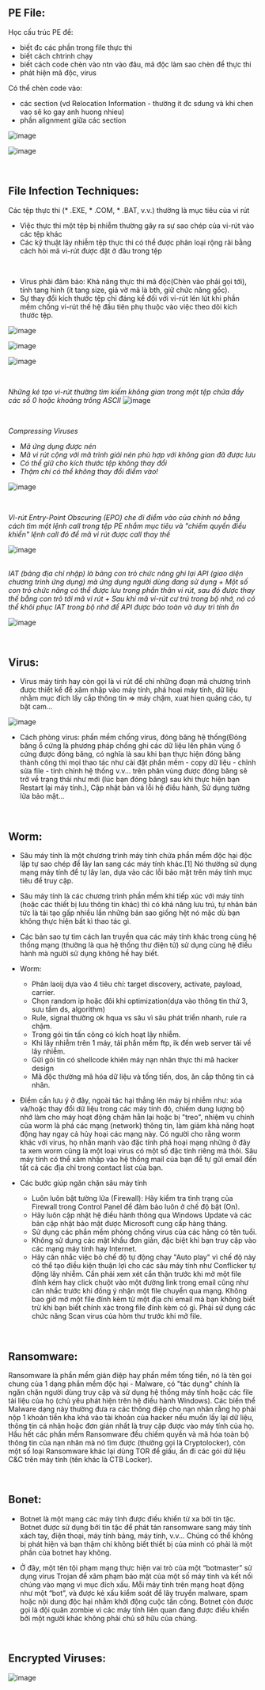 ## PE File:

Học cấu trúc PE để:
+ biết đc các phần trong file thực thi
+ biết cách chtrinh chạy
+ biết cách code chèn vào ntn vào đâu, mã độc làm sao chèn để thực thi
+ phát hiện mã độc, virus

Có thể chèn code vào:
+ các section (vd Relocation Information - thường ít đc sdung và khi chen vao sẽ ko gay anh huong nhieu)
+ phần alignment giữa các section 

![image](https://user-images.githubusercontent.com/62002485/167558510-1a334d13-f0b5-42c9-9f63-f67d670cedb6.png)

![image](https://user-images.githubusercontent.com/62002485/167558529-1448a3be-9dec-45b8-ae1f-8ed74909c971.png)

<br>

## File Infection Techniques:

Các tệp thực thi (* .EXE, * .COM, * .BAT, v.v.) thường là mục tiêu của vi rút
+ Việc thực thi một tệp bị nhiễm thường gây ra sự sao chép của vi-rút vào các tệp khác
+ Các kỹ thuật lây nhiễm tệp thực thi có thể được phân loại rộng rãi bằng cách hỏi mã vi-rút được đặt ở đâu trong tệp

<br>

- Virus phải đảm bảo: Khả năng thực thi mã độc(Chèn vào phải gọi tới), tính tang hình (ít tang size, giả vờ mã là bth, giữ chức năng gốc).
- Sự thay đổi kích thước tệp chỉ đáng kể đối với vi-rút lén lút khi phần mềm chống vi-rút thế hệ đầu tiên phụ thuộc vào việc theo dõi kích thước tệp.




![image](https://user-images.githubusercontent.com/62002485/167559413-95813476-1a10-450b-a94a-ebf1e38c205a.png)

![image](https://user-images.githubusercontent.com/62002485/167559717-0033a718-e58a-48a0-917f-8fe4d406bea3.png)

![image](https://user-images.githubusercontent.com/62002485/167559977-7dae9308-8abd-403e-bed6-73a1121c4068.png)

<br>

<i>Những kẻ tạo vi-rút thường tìm kiếm không gian trong một tệp chứa đầy các số 0 hoặc khoảng trống ASCII</i>
![image](https://user-images.githubusercontent.com/62002485/167560344-1aec5ca5-5c2e-4054-b0c8-d783522c32a9.png)

<br>

<i>Compressing Viruses
+ Mã ứng dụng được nén
+ Mã vi rút cộng với mã trình giải nén phù hợp với không gian đã được lưu
+ Có thể giữ cho kích thước tệp không thay đổi
+ Thậm chí có thể không thay đổi điểm vào!</i>

![image](https://user-images.githubusercontent.com/62002485/167561211-4e79fac1-45a9-4071-9bec-a59e339674a5.png)

<br>

<i>Vi-rút Entry-Point Obscuring (EPO)  che đi điểm vào của chính nó bằng cách tìm một lệnh call trong tệp PE nhắm mục tiêu và "chiếm quyền điều khiển" lệnh call đó để mã vi rút được call thay thế</i>

![image](https://user-images.githubusercontent.com/62002485/167561600-beaca631-a555-4e8c-9990-8cfdb6853248.png)
  
 <br>
  <i>IAT (bảng địa chỉ nhập) là bảng con trỏ chức năng ghi lại API (giao diện chương trình ứng dụng) mà ứng dụng người dùng đang sử dụng
+ Một số con trỏ chức năng có thể được lưu trong phần thân vi rút, sau đó được thay thế bằng con trỏ tới mã vi rút
+ Sau khi mã vi-rút cư trú trong bộ nhớ, nó có thể khôi phục IAT trong bộ nhớ để API được bảo toàn và duy trì tính ẩn</i>

 ![image](https://user-images.githubusercontent.com/62002485/167561917-1162a8be-bc1b-4f73-b371-8230f7120ece.png)

<br>
  
 ## Virus:
 
- Virus máy tính hay còn gọi là vi rút để chỉ những đoạn mã chương trình được thiết kế để xâm nhập vào máy tính, phá hoại máy tính, dữ liệu nhằm mục đích lấy cắp thông tin => máy chậm, xuat hien quảng cáo, tự bật cam…
 
 ![image](https://user-images.githubusercontent.com/62002485/167562376-75b2d644-69f3-4b79-9b5b-4c056f49467a.png)
 
- Cách phòng virus: phần mềm chống virus, đóng băng hệ thống(Đóng băng ổ cứng là phương pháp chống ghi các dữ liệu lên phân vùng ổ cứng được đóng băng, có nghĩa là sau khi bạn thực hiện đóng băng thành công thì mọi thao tác như cài đặt phần mềm - copy dữ liệu - chỉnh sửa file - tinh chỉnh hệ thống v.v... trên phân vùng được đóng băng sẽ trở về trạng thái như mới (lúc bạn đóng băng) sau khi thực hiện bạn Restart lại máy tính.), Cập nhật bản vá lỗi hệ điều hành, Sử dụng tường lửa bảo mật…

<br>
  
## Worm:
 
- Sâu máy tính là một chương trình máy tính chứa phần mềm độc hại độc lập tự sao chép để lây lan sang các máy tính khác.[1] Nó thường sử dụng mạng máy tính để tự lây lan, dựa vào các lỗi bảo mật trên máy tính mục tiêu để truy cập.
- Sâu máy tính là các chương trình phần mềm khi tiếp xúc với máy tính (hoặc các thiết bị lưu thông tin khác) thì có khả năng lưu trú, tự nhân bản tức là tái tạo gấp nhiều lần những bản sao giống hệt nó mặc dù bạn không thực hiện bất kì thao tác gì. 
- Các bản sao tự tìm cách lan truyền qua các máy tính khác trong cùng hệ thống mạng (thường là qua hệ thống thư điện tử) sử dụng cùng hệ điều hành mà người sử dụng không hề hay biết. 
- Worm: 
   - Phân laoij dựa vào 4 tiêu chí: target discovery, activate, payload, carrier.
   - Chọn random ip hoặc đôi khi optimization(dựa vào thông tin thứ 3, sưu tầm ds, algorithm)
   - Rule, signal thường ok hqua vs sâu vì sâu phát triển nhanh, rule ra chậm.
   - Trong gói tin tấn công có kích hoạt lây nhiễm.
   - Khi lây nhiễm trên 1 máy, tải phần mềm ftp, ik đến web server tải về lây nhiễm.
   - Gửi gói tin có shellcode khiên máy nạn nhân thực thi mã hacker design 
   - Mã độc thường mã hóa dữ liệu và tống tiến, dos, ăn cắp thông tin cá nhân.


- Điểm cần lưu ý ở đây, ngoài tác hại thẳng lên máy bị nhiễm như: xóa và/hoặc thay đổi dữ liệu trong các máy tính đó, chiếm dung lượng bộ nhớ làm cho máy hoạt động chậm hẳn lại hoặc bị "treo", nhiệm vụ chính của worm là phá các mạng (network) thông tin, làm giảm khả năng hoạt động hay ngay cả hủy hoại các mạng này. 
Có người cho rằng worm khác với virus, họ nhấn mạnh vào đặc tính phá hoại mạng những ở đây ta xem worm cũng là một loại virus có một số đặc tính riêng mà thôi. Sâu máy tính có thể xâm nhập vào hệ thống mail của bạn để tự gửi email đến tất cả các địa chỉ trong contact list của bạn. 
- Các bước giúp ngăn chặn sâu máy tính
    - Luôn luôn bật tường lửa (Firewall): Hãy kiểm tra tình trạng của Firewall trong Control Panel để đảm bảo luôn ở chế độ bật (On).
    - Hãy luôn cập nhật hệ điều hành thông qua Windows Update và các bản cập nhật bảo mật được Microsoft cung cấp hàng tháng. 
    - Sử dụng các phần mềm phòng chống virus của các hãng có tên tuổi.
    - Không sử dụng các mật khẩu đơn giản, đặc biệt khi bạn truy cập vào các mạng máy tính hay Internet. 
    - Hãy cân nhắc việc bỏ chế độ tự động chạy "Auto play" vì chế độ này có thể tạo điều kiện thuận lợi cho các sâu máy tính như Conflicker tự động lây nhiễm. Cần phải xem xét cẩn thận trước khi mở một file đính kém hay click chuột vào một đường link trong email cũng như cân nhắc trước khi đồng ý nhận một file chuyển qua mạng. 
    Không bao giờ mở một file đính kèm từ một địa chỉ email mà bạn không biết trừ khi bạn biết chính xác trong file đính kèm có gì. Phải sử dụng các chức năng Scan virus của hòm thư trước khi mở file.

<br>

## Ransomware:

Ransomware là phần mềm gián điệp hay phần mềm tống tiền, nó là tên gọi chung của 1 dạng phần mềm độc hại - Malware, có "tác dụng" chính là ngăn chặn người dùng truy cập và sử dụng hệ thống máy tính hoặc các file tài liệu của họ (chủ yếu phát hiện trên hệ điều hành Windows). Các biến thể Malware dạng này thường đưa ra các thông điệp cho nạn nhân rằng họ phải nộp 1 khoản tiền kha khá vào tài khoản của hacker nếu muốn lấy lại dữ liệu, thông tin cá nhân hoặc đơn giản nhất là truy cập được vào máy tính của họ. Hầu hết các phần mềm Ransomware đều chiếm quyền và mã hóa toàn bộ thông tin của nạn nhân mà nó tìm được (thường gọi là Cryptolocker), còn một số loại Ransomware khác lại dùng TOR để giấu, ẩn đi các gói dữ liệu C&C trên máy tính (tên khác là CTB Locker).

<br>

## Bonet:

- Botnet là một mạng các máy tính được điều khiển từ xa bởi tin tặc.
Botnet được sử dụng bởi tin tặc để phát tán ransomware sang máy tính xách tay, điện thoại, máy tính bảng, máy tính, v.v... Chúng có thể không bị phát hiện và bạn thậm chí không biết thiết bị của mình có phải là một phần của botnet hay không. 

- Ở đây, một tên tội phạm mạng thực hiện vai trò của một “botmaster” sử dụng virus Trojan để xâm phạm bảo mật của một số máy tính và kết nối chúng vào mạng vì mục đích xấu. Mỗi máy tính trên mạng hoạt động như một “bot”, và được kẻ xấu kiểm soát để lây truyền malware, spam hoặc nội dung độc hại nhằm khởi động cuộc tấn công. Botnet còn được gọi là đội quân zombie vì các máy tính liên quan đang được điều khiển bởi một người khác không phải chủ sở hữu của chúng.

<br>

## Encrypted Viruses:

![image](https://user-images.githubusercontent.com/62002485/167563647-7d7d3b97-eaf8-4418-a7d9-ba14590f414c.png)






